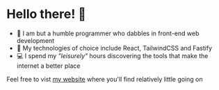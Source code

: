 # Hello there! 🚀

- 🧙 I am but a humble programmer who dabbles in front-end web development
- 🌱 My technologies of choice include React, TailwindCSS and Fastify
- 💻 I spend my *"leisurely"* hours discovering the tools that make the internet a better place

Feel free to vist [my website](https://sizwe.vercel.app/) where you'll find relatively little going on
